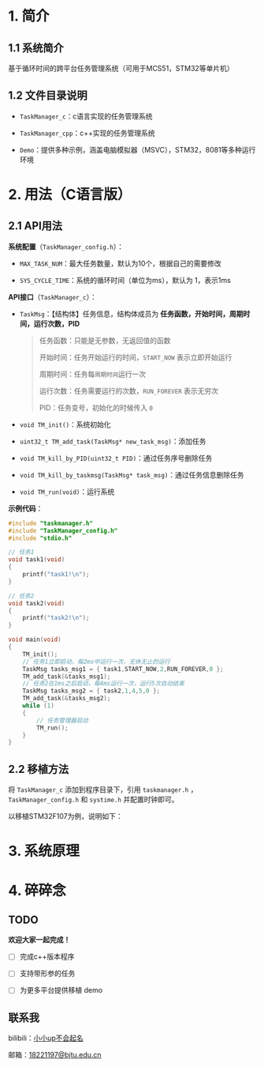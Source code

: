 # 1. 简介

## 1.1 系统简介

基于循环时间的跨平台任务管理系统（可用于MCS51，STM32等单片机）

## 1.2 文件目录说明

- `TaskManager_c`：c语言实现的任务管理系统

- `TaskManager_cpp`：c++实现的任务管理系统

- `Demo`：提供多种示例，涵盖电脑模拟器（MSVC），STM32，8081等多种运行环境

# 2. 用法（C语言版）

## 2.1 API用法

**系统配置**（`TaskManager_config.h`）：

- `MAX_TASK_NUM`：最大任务数量，默认为10个，根据自己的需要修改

- `SYS_CYCLE_TIME`：系统的循环时间（单位为ms），默认为 1，表示1ms

**API接口**（`TaskManager_c`）：

- `TaskMsg`：【结构体】任务信息，结构体成员为 **任务函数，开始时间，周期时间，运行次数，PID**

    > 任务函数：只能是无参数，无返回值的函数
    >
    > 开始时间：任务开始运行的时间，`START_NOW` 表示立即开始运行
    >
    > 周期时间：任务每`周期时间`运行一次
    >
    > 运行次数：任务需要运行的次数，`RUN_FOREVER` 表示无穷次
    >
    > PID：任务变号，初始化的时候传入 `0`


- `void TM_init()`：系统初始化

- `uint32_t TM_add_task(TaskMsg* new_task_msg)`：添加任务

- `void TM_kill_by_PID(uint32_t PID)`：通过任务序号删除任务

- `void TM_kill_by_taskmsg(TaskMsg* task_msg)`：通过任务信息删除任务

- `void TM_run(void)`：运行系统

**示例代码**：

```c
#include "taskmanager.h"
#include "TaskManager_config.h"
#include "stdio.h"

// 任务1
void task1(void)
{
	printf("task1!\n");
}

// 任务2
void task2(void)
{
	printf("task2!\n");
}

void main(void)
{
	TM_init();
    // 任务1立即启动，每2ms中运行一次，无休无止的运行
	TaskMsg tasks_msg1 = { task1,START_NOW,2,RUN_FOREVER,0 };
	TM_add_task(&tasks_msg1);
    // 任务2在1ms之后启动，每4ms运行一次，运行5次自动结束
	TaskMsg tasks_msg2 = { task2,1,4,5,0 };
	TM_add_task(&tasks_msg2);
	while (1)
	{
		// 任务管理器启动
        TM_run();
	}
}
```



## 2.2 移植方法

将 `TaskManager_c` 添加到程序目录下，引用 `taskmanager.h` ， `TaskManager_config.h` 和 `systime.h` 并配置时钟即可。

以移植STM32F107为例，说明如下：


# 3. 系统原理

# 4. 碎碎念

## TODO

**欢迎大家一起完成！**

- [ ] 完成c++版本程序

- [ ] 支持带形参的任务

- [ ] 为更多平台提供移植 demo


## 联系我

bilibili：[小小up不会起名](https://space.bilibili.com/393609791)

邮箱：18221197@bjtu.edu.cn

